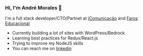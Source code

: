 ### Hi, I'm André Morales 👋

I'm a full stack developer/CTO/Partnet at [iComunicação](https://icomunicacao.com.br) and [Faros Educacional](https://faroseducacional.com.br)

- Currently building a lot of sites with WordPress/Bedrock
- Learning best practices for Redux/React.js
- Trying to improve my NodeJS skills
- You can reach me on [linkedin](https://www.linkedin.com/in/labmorales/)
<!--
**labmorales/labmorales** is a ✨ _special_ ✨ repository because its `README.md` (this file) appears on your GitHub profile.

Here are some ideas to get you started:

- 🔭 I’m currently working on ...
- 🌱 I’m currently learning ...
- 👯 I’m looking to collaborate on ...
- 🤔 I’m looking for help with ...
- 💬 Ask me about ...
- 📫 How to reach me: ...
- 😄 Pronouns: ...
- ⚡ Fun fact: ...
-->

